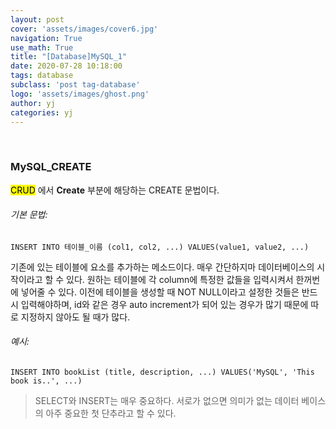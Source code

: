 ```yaml
---
layout: post
cover: 'assets/images/cover6.jpg'
navigation: True
use_math: True
title: "[Database]MySQL_1" 
date: 2020-07-28 10:18:00
tags: database
subclass: 'post tag-database'
logo: 'assets/images/ghost.png'
author: yj
categories: yj
---
```

<br>

### MySQL_CREATE

<mark>CRUD</mark> 에서 **Create** 부분에 해당하는 CREATE 문법이다. 



###### 기본 문법: 

```my
INSERT INTO 테이블_이름 (col1, col2, ...) VALUES(value1, value2, ...)
```



기존에 있는 테이블에 요소를 추가하는 메소드이다. 매우 간단하지마 데이터베이스의 시작이라고 할 수 있다. 원하는 테이블에 각 column에 특정한 값들을  입력시켜서 한꺼번에 넣어줄 수 있다. 이전에 테이블을 생성할 때 NOT NULL이라고 설정한 것들은 반드시 입력해야하며, id와 같은 경우 auto increment가 되어 있는 경우가 많기 때문에 따로 지정하지 않아도 될 때가 많다. 



###### 예시:

``` my
INSERT INTO bookList (title, description, ...) VALUES('MySQL', 'This book is..', ...)
```





> SELECT와 INSERT는 매우 중요하다. 서로가 없으면 의미가 없는 데이터 베이스의 아주 중요한 첫 단추라고 할 수 있다. 

